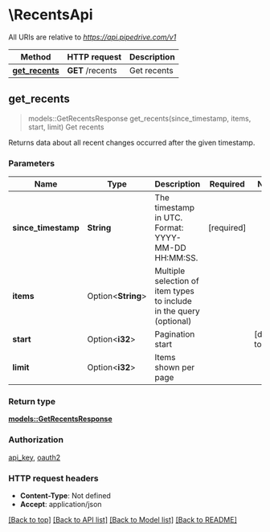 # \RecentsApi

All URIs are relative to *https://api.pipedrive.com/v1*

Method | HTTP request | Description
------------- | ------------- | -------------
[**get_recents**](RecentsApi.md#get_recents) | **GET** /recents | Get recents



## get_recents

> models::GetRecentsResponse get_recents(since_timestamp, items, start, limit)
Get recents

Returns data about all recent changes occurred after the given timestamp.

### Parameters


Name | Type | Description  | Required | Notes
------------- | ------------- | ------------- | ------------- | -------------
**since_timestamp** | **String** | The timestamp in UTC. Format: YYYY-MM-DD HH:MM:SS. | [required] |
**items** | Option<**String**> | Multiple selection of item types to include in the query (optional) |  |
**start** | Option<**i32**> | Pagination start |  |[default to 0]
**limit** | Option<**i32**> | Items shown per page |  |

### Return type

[**models::GetRecentsResponse**](GetRecentsResponse.md)

### Authorization

[api_key](../README.md#api_key), [oauth2](../README.md#oauth2)

### HTTP request headers

- **Content-Type**: Not defined
- **Accept**: application/json

[[Back to top]](#) [[Back to API list]](../README.md#documentation-for-api-endpoints) [[Back to Model list]](../README.md#documentation-for-models) [[Back to README]](../README.md)


